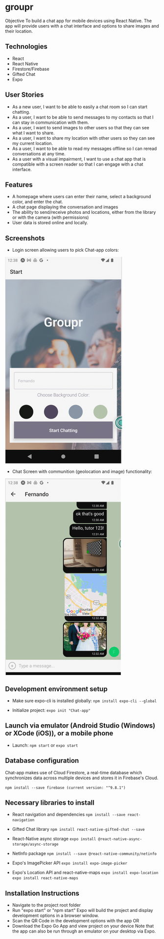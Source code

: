 # groupr

Objective
To build a chat app for mobile devices using React Native. The app will
provide users with a chat interface and options to share images and their
location.

## Technologies

- React
- React Native
- Firestore/Firebase
- Gifted Chat
- Expo

## User Stories
- As a new user, I want to be able to easily a chat room so I can start chatting.
- As a user, I want to be able to send messages to my contacts so that I can stay in communication with them.
- As a user, I want to send images to other users so that they can see what I want to share.
- As a user, I want to share my location with other users so they can see my current location.
- As a user, I want to be able to read my messages offline so I can reread conversations at any time.
- As a user with a visual impairment, I want to use a chat app that is compatible with a screen reader so that I can engage with a chat interface.


## Features
- A homepage where users can enter their name, select a background color, and enter the chat.
- A chat page displaying the conversation and images
- The ability to send/receive photos and locations, either from the library or with the camera (with permissions)
- User data is stored online and locally.


## Screenshots
- Login screen allowing users to pick Chat-app colors:

![Screenshot](https://github.com/fernandouribe86/groupr/blob/main/assets/Screen%20Shot%202022-06-25%20at%2011.56.25%20AM.png)

- Chat Screen with communition (geolocation and image) functionality:

![Screenshot2](https://github.com/fernandouribe86/groupr/blob/main/assets/Screen%20Shot%202022-06-25%20at%2011.55.56%20AM.png)

## Development environment setup

- Make sure expo-cli is installed globally:
```npm install expo-cli --global```

- Initialize project:
```expo init "Chat-app"```

## Launch via emulator (Android Studio (Windows) or XCode (iOS)), or a mobile phone

- Launch:
```npm start``` or ```expo start```

## Database configuration
Chat-app makes use of Cloud Firestore, a real-time database which synchronizes data across multiple devices and stores it in Firebase's Cloud.

```npm install --save firebase (current version: "^9.8.1")```

## Necessary libraries to install

- React navigation and dependencies
```npm install --save react-navigation``` 

- Gifted Chat library
```npm install react-native-gifted-chat --save```

- React-Native async storage
```expo install @react-native-async-storage/async-storage```

- NetInfo package
```npm install --save @react-native-community/netinfo```

- Expo's ImagePicker API
```expo install expo-image-picker```

- Expo's Location API and react-native-maps
```expo install expo-location expo install react-native-maps```

## Installation Instructions

- Navigate to the project root folder
- Run "expo start" or "npm start"
Expo will build the project and display development options in a browser window.
- Scan the QR Code in the development options with the app 
OR
- Download the Expo Go App and view project on your device
Note that the app can also be run through an emulator on your desktop via Expo.
